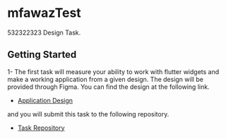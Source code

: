 # mfawazTest

532322323
Design Task.

## Getting Started

1- The first task will measure your ability to work with flutter widgets and make a working application from a given design.
The design will be provided through Figma. You can find the design at the following link.

- [Application Design](https://www.figma.com/file/DtoecYhD0oFWaqabQMQXek/Untitled?node-id=0%3A1)

and you will submit this task to the following repository.

- [Task Repository](https://github.com/Elsystm-Inc/mFawazAssessmentTestDesign)
